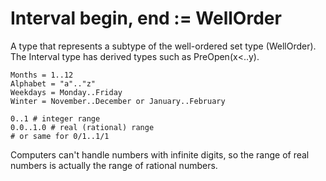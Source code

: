# Interval begin, end := WellOrder

A type that represents a subtype of the well-ordered set type (WellOrder). The Interval type has derived types such as PreOpen(x<..y).

``` erg
Months = 1..12
Alphabet = "a".."z"
Weekdays = Monday..Friday
Winter = November..December or January..February
```

``` erg
0..1 # integer range
0.0..1.0 # real (rational) range
# or same for 0/1..1/1
```

Computers can't handle numbers with infinite digits, so the range of real numbers is actually the range of rational numbers.